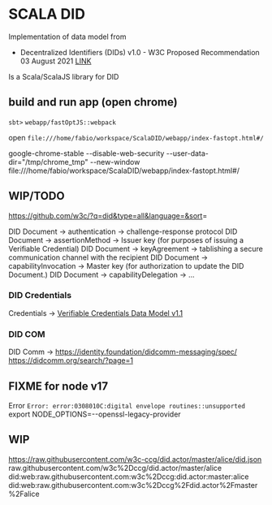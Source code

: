 # SCALA DID

Implementation of data model from

- Decentralized Identifiers (DIDs) v1.0 - W3C Proposed Recommendation 03 August 2021 [LINK](https://w3c.github.io/did-core/)

Is a Scala/ScalaJS library for DID

## build and run app (open chrome)

`sbt>` `webapp/fastOptJS::webpack`

open `file:///home/fabio/workspace/ScalaDID/webapp/index-fastopt.html#/`

google-chrome-stable --disable-web-security --user-data-dir="/tmp/chrome_tmp" --new-window file:///home/fabio/workspace/ScalaDID/webapp/index-fastopt.html#/

## WIP/TODO

<https://github.com/w3c/?q=did&type=all&language=&sort>=

DID Document -> authentication -> challenge-response protocol
DID Document -> assertionMethod -> Issuer key (for purposes of issuing a Verifiable Credential)
DID Document -> keyAgreement -> tablishing a secure communication channel with the recipient
DID Document -> capabilityInvocation -> Master key (for authorization to update the DID Document.)
DID Document -> capabilityDelegation -> ...

### DID Credentials

Credentials -> [Verifiable Credentials Data Model v1.1](https://www.w3.org/TR/vc-data-model/)

### DID COM

DID Comm -> <https://identity.foundation/didcomm-messaging/spec/>
<https://didcomm.org/search/?page=1>

## FIXME for node v17

Error `Error: error:0308010C:digital envelope routines::unsupported`
export NODE_OPTIONS=--openssl-legacy-provider

## WIP

<https://raw.githubusercontent.com/w3c-ccg/did.actor/master/alice/did.json>
raw.githubusercontent.com/w3c%2Dccg/did.actor/master/alice
did:web:raw.githubusercontent.com:w3c%2Dccg:did.actor:master:alice
did:web:raw.githubusercontent.com:w3c%2Dccg%2Fdid.actor%2Fmaster%2Falice
